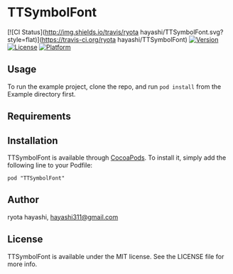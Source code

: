 # TTSymbolFont

[![CI Status](http://img.shields.io/travis/ryota hayashi/TTSymbolFont.svg?style=flat)](https://travis-ci.org/ryota hayashi/TTSymbolFont)
[![Version](https://img.shields.io/cocoapods/v/TTSymbolFont.svg?style=flat)](http://cocoadocs.org/docsets/TTSymbolFont)
[![License](https://img.shields.io/cocoapods/l/TTSymbolFont.svg?style=flat)](http://cocoadocs.org/docsets/TTSymbolFont)
[![Platform](https://img.shields.io/cocoapods/p/TTSymbolFont.svg?style=flat)](http://cocoadocs.org/docsets/TTSymbolFont)

## Usage

To run the example project, clone the repo, and run `pod install` from the Example directory first.

## Requirements

## Installation

TTSymbolFont is available through [CocoaPods](http://cocoapods.org). To install
it, simply add the following line to your Podfile:

    pod "TTSymbolFont"

## Author

ryota hayashi, hayashi311@gmail.com

## License

TTSymbolFont is available under the MIT license. See the LICENSE file for more info.

